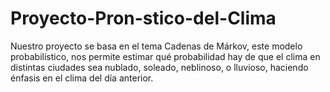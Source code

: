 # Proyecto-Pron-stico-del-Clima
Nuestro proyecto se basa en el tema Cadenas de Márkov, este modelo probabilístico, nos permite estimar qué probabilidad hay de que el clima en distintas ciudades sea nublado, soleado, neblinoso, o lluvioso, haciendo énfasis en el clima del día anterior.

